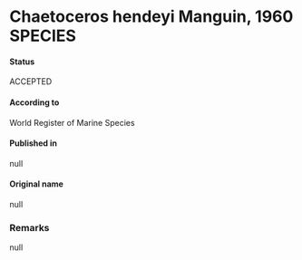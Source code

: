 Chaetoceros hendeyi Manguin, 1960 SPECIES
=======

#### Status
ACCEPTED

#### According to
World Register of Marine Species

#### Published in
null

#### Original name
null

### Remarks
null